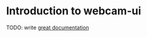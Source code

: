 # Introduction to webcam-ui

TODO: write [great documentation](http://jacobian.org/writing/what-to-write/)
